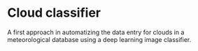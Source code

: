 # Cloud classifier
A first approach in automatizing the data entry for clouds in a meteorological database using a deep learning image classifier.
